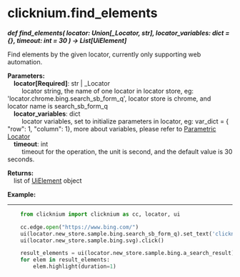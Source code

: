 # clicknium.find_elements
***def find_elements(
        locator: Union[_Locator, str],
        locator_variables: dict = {},
        timeout: int = 30
    ) -> List[UiElement]***  

Find elements by the given locator, currently only supporting web automation.

**Parameters:**  
    &emsp;**locator[Required]**: str | _Locator   
        &emsp;&emsp; locator string, the name of one locator in locator store, eg: 'locator.chrome.bing.search_sb_form_q', locator store is chrome, and locator name is search_sb_form_q  
    &emsp;**locator_variables**: dict  
        &emsp;&emsp; locator variables, set to initialize parameters in locator, eg: var_dict = { "row": 1,  "column": 1}, more about variables, please refer to [Parametric Locator](./doc/automation/parametric_locator.md)  
    &emsp;**timeout**: int  
        &emsp;&emsp; timeout for the operation, the unit is second, and the default value is 30 seconds. 

**Returns:**  
    &emsp;list of [UiElement](./doc/api/python/uielement/uielement.md) object

**Example:**
***
```python
    from clicknium import clicknium as cc, locator, ui

    cc.edge.open("https://www.bing.com/")
    ui(locator.new_store.sample.bing.search_sb_form_q).set_text('clicknium')
    ui(locator.new_store.sample.bing.svg).click()

    result_elements = ui(locator.new_store.sample.bing.a_search_result)
    for elem in result_elements:
        elem.highlight(duration=1)
```